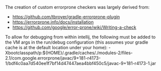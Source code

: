 The creation of custom errorprone checkers was largely derived from:
* https://github.com/tbroyer/gradle-errorprone-plugin
* https://errorprone.info/docs/installation
* https://github.com/google/error-prone/wiki/Writing-a-check

To allow for debugging from within intellij, the following must be added to the VM args
in the run/debug configuration (this assumes your gradle cache is at the default location under
your home):
-Xbootclasspath/p:${HOME}/.gradle/caches/./modules-2/files-2.1/com.google.errorprone/javac/9+181-r4173-1/bdf4c0aa7d540ee1f7bf14d47447aea4bbf450c5/javac-9+181-r4173-1.jar
